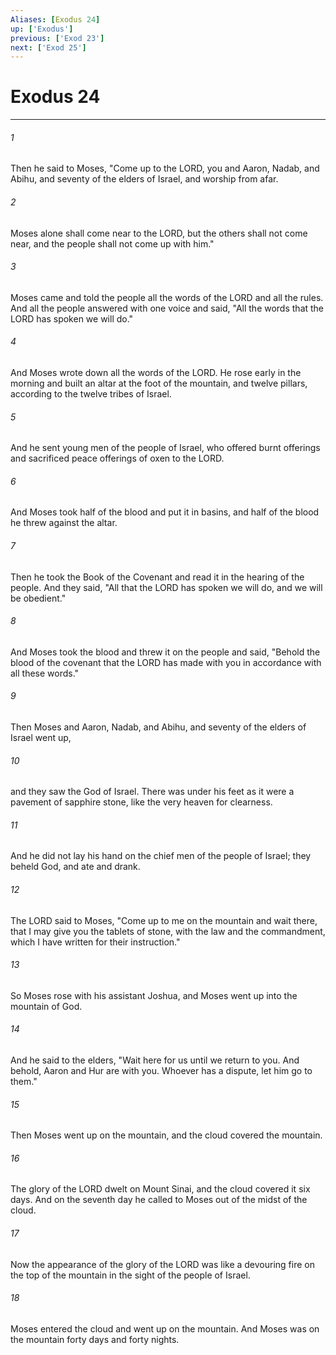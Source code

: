 ```yaml
---
Aliases: [Exodus 24]
up: ['Exodus']
previous: ['Exod 23']
next: ['Exod 25']
---
```

# Exodus 24
***



###### 1 
Then he said to Moses, "Come up to the LORD, you and Aaron, Nadab, and Abihu, and seventy of the elders of Israel, and worship from afar. 

###### 2 
Moses alone shall come near to the LORD, but the others shall not come near, and the people shall not come up with him." 

###### 3 
Moses came and told the people all the words of the LORD and all the rules. And all the people answered with one voice and said, "All the words that the LORD has spoken we will do." 

###### 4 
And Moses wrote down all the words of the LORD. He rose early in the morning and built an altar at the foot of the mountain, and twelve pillars, according to the twelve tribes of Israel. 

###### 5 
And he sent young men of the people of Israel, who offered burnt offerings and sacrificed peace offerings of oxen to the LORD. 

###### 6 
And Moses took half of the blood and put it in basins, and half of the blood he threw against the altar. 

###### 7 
Then he took the Book of the Covenant and read it in the hearing of the people. And they said, "All that the LORD has spoken we will do, and we will be obedient." 

###### 8 
And Moses took the blood and threw it on the people and said, "Behold the blood of the covenant that the LORD has made with you in accordance with all these words." 

###### 9 
Then Moses and Aaron, Nadab, and Abihu, and seventy of the elders of Israel went up, 

###### 10 
and they saw the God of Israel. There was under his feet as it were a pavement of sapphire stone, like the very heaven for clearness. 

###### 11 
And he did not lay his hand on the chief men of the people of Israel; they beheld God, and ate and drank. 

###### 12 
The LORD said to Moses, "Come up to me on the mountain and wait there, that I may give you the tablets of stone, with the law and the commandment, which I have written for their instruction." 

###### 13 
So Moses rose with his assistant Joshua, and Moses went up into the mountain of God. 

###### 14 
And he said to the elders, "Wait here for us until we return to you. And behold, Aaron and Hur are with you. Whoever has a dispute, let him go to them." 

###### 15 
Then Moses went up on the mountain, and the cloud covered the mountain. 

###### 16 
The glory of the LORD dwelt on Mount Sinai, and the cloud covered it six days. And on the seventh day he called to Moses out of the midst of the cloud. 

###### 17 
Now the appearance of the glory of the LORD was like a devouring fire on the top of the mountain in the sight of the people of Israel. 

###### 18 
Moses entered the cloud and went up on the mountain. And Moses was on the mountain forty days and forty nights.
